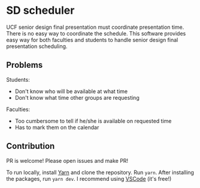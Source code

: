 # SD scheduler

UCF senior design final presentation must coordinate presentation time. There is no easy way to coordinate the schedule. This software provides easy way for both faculties and students to handle senior design final presentation scheduling.

## Problems

Students:
* Don't know who will be available at what time
* Don't know what time other groups are requesting

Faculties:
* Too cumbersome to tell if he/she is available on requested time
* Has to mark them on the calendar

## Contribution

PR is welcome! Please open issues and make PR!

To run locally, install [Yarn](https://yarnpkg.com/en/) and clone the repository. Run `yarn`. After installing the packages, run `yarn dev`. I recommend using [VSCode](https://code.visualstudio.com/) (it's free!)